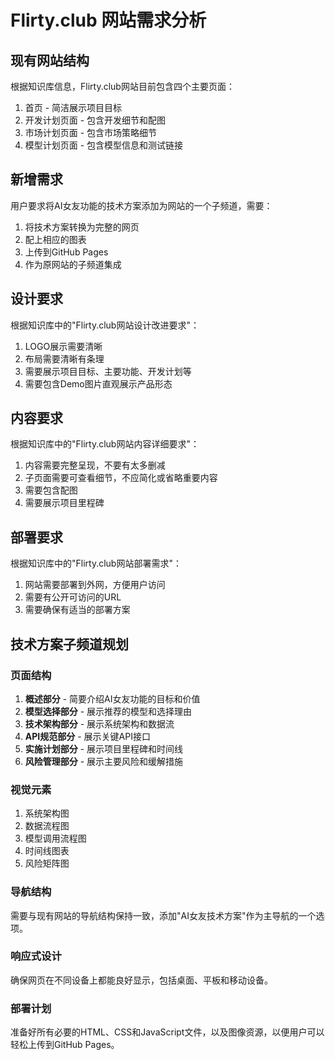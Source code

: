 # Flirty.club 网站需求分析

## 现有网站结构
根据知识库信息，Flirty.club网站目前包含四个主要页面：
1. 首页 - 简洁展示项目目标
2. 开发计划页面 - 包含开发细节和配图
3. 市场计划页面 - 包含市场策略细节
4. 模型计划页面 - 包含模型信息和测试链接

## 新增需求
用户要求将AI女友功能的技术方案添加为网站的一个子频道，需要：
1. 将技术方案转换为完整的网页
2. 配上相应的图表
3. 上传到GitHub Pages
4. 作为原网站的子频道集成

## 设计要求
根据知识库中的"Flirty.club网站设计改进要求"：
1. LOGO展示需要清晰
2. 布局需要清晰有条理
3. 需要展示项目目标、主要功能、开发计划等
4. 需要包含Demo图片直观展示产品形态

## 内容要求
根据知识库中的"Flirty.club网站内容详细要求"：
1. 内容需要完整呈现，不要有太多删减
2. 子页面需要可查看细节，不应简化或省略重要内容
3. 需要包含配图
4. 需要展示项目里程碑

## 部署要求
根据知识库中的"Flirty.club网站部署需求"：
1. 网站需要部署到外网，方便用户访问
2. 需要有公开可访问的URL
3. 需要确保有适当的部署方案

## 技术方案子频道规划

### 页面结构
1. **概述部分** - 简要介绍AI女友功能的目标和价值
2. **模型选择部分** - 展示推荐的模型和选择理由
3. **技术架构部分** - 展示系统架构和数据流
4. **API规范部分** - 展示关键API接口
5. **实施计划部分** - 展示项目里程碑和时间线
6. **风险管理部分** - 展示主要风险和缓解措施

### 视觉元素
1. 系统架构图
2. 数据流程图
3. 模型调用流程图
4. 时间线图表
5. 风险矩阵图

### 导航结构
需要与现有网站的导航结构保持一致，添加"AI女友技术方案"作为主导航的一个选项。

### 响应式设计
确保网页在不同设备上都能良好显示，包括桌面、平板和移动设备。

### 部署计划
准备好所有必要的HTML、CSS和JavaScript文件，以及图像资源，以便用户可以轻松上传到GitHub Pages。
